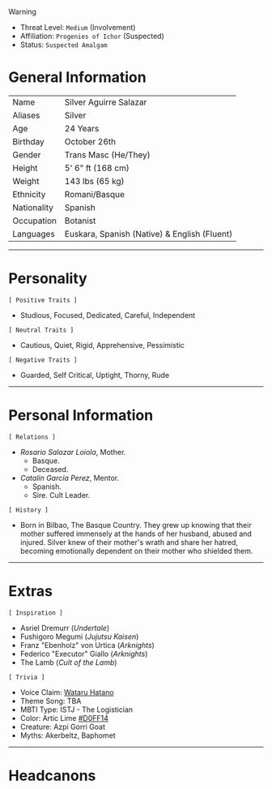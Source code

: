 >[!warning]
>- Threat Level: `Medium` (Involvement)
> - Affiliation: `Progenies of Ichor` (Suspected)
>- Status: `Suspected Amalgam`

# General Information

|             |                                              |
| ----------- | -------------------------------------------- |
| Name        | Silver Aguirre Salazar                       |
| Aliases     | Silver                                       |
| Age         | 24 Years                                     |
| Birthday    | October 26th                                 |
| Gender      | Trans Masc (He/They)                         |
| Height      | 5' 6" ft (168 cm)                            |
| Weight      | 143 lbs (65 kg)                              |
| Ethnicity   | Romani/Basque                                |
| Nationality | Spanish                                      |
| Occupation  | Botanist                                     |
| Languages   | Euskara, Spanish (Native) & English (Fluent) |

---
# Personality

`[ Positive Traits ]` 
- Studious, Focused, Dedicated, Careful, Independent

`[ Neutral Traits ]`
- Cautious, Quiet, Rigid, Apprehensive, Pessimistic

`[ Negative Traits ]`
- Guarded, Self Critical, Uptight, Thorny, Rude

---
# Personal Information

`[ Relations ]`
- *Rosario Salazar Loiola*, Mother. 
	- Basque. 
	- Deceased. 
- *Catalin García Perez*, Mentor. 
	- Spanish. 
	- Sire. Cult Leader.

`[ History ]`
- Born in Bilbao, The Basque Country. They grew up knowing that their mother suffered immensely at the hands of her husband, abused and injured. Silver knew of their mother's wrath and share her hatred, becoming emotionally dependent on their mother who shielded them. 

---
# Extras

`[ Inspiration ]`
- Asriel Dremurr (*Undertale*)
- Fushigoro Megumi (*Jujutsu Kaisen*)
- Franz "Ebenholz" von Urtica (*Arknights*)
- Federico "Executor" Giallo (*Arknights*)
- The Lamb (*Cult of the Lamb*)

`[ Trivia ]`
- Voice Claim: [Wataru Hatano](https://m.youtube.com/watch?v=38xAuhHzkZw&t=43s&pp=ygUPc2hpbnNvdSBoaXRvc2hp)
- Theme Song: TBA
- MBTI Type: ISTJ - The Logistician
- Color: Artic Lime [#D0FF14](https://en.m.wikipedia.org/wiki/Lime_(color)#Arctic_lime)
- Creature: Azpi Gorri Goat
- Myths: Akerbeltz, Baphomet

---
# Headcanons